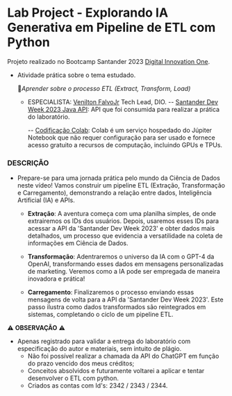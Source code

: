 # Lab Project - Explorando IA Generativa em Pipeline de ETL com Python

Projeto realizado no Bootcamp Santander 2023 [Digital Innovation One](https://digitalinnovation.one/).

- Atividade prática sobre o tema estudado.

  🎯*Aprender sobre o processo ETL (Extract, Transform, Load)*

  - ESPECIALISTA: [Venilton FalvoJr](https://github.com/falvojr) Tech Lead, DIO.
    -- [Santander Dev Week 2023 Java API](https://github.com/digitalinnovationone/santander-dev-week-2023-api): API que foi consumida para realizar a prática do laboratório.
  
    -- [Codificação Colab](https://colab.research.google.com/drive/1SF_Q3AybFPozCcoFBptDSFbMk-6IVGF-?usp=sharing): Colab é um serviço hospedado do Júpiter Notebook que não requer configuração para ser usado e fornece acesso gratuito a recursos de computação, incluindo GPUs e TPUs.

### DESCRIÇÃO

 - Prepare-se para uma jornada prática pelo mundo da Ciência de Dados neste vídeo! Vamos construir um pipeline ETL (Extração, Transformação e Carregamento), demonstrando a relação entre dados, Inteligência Artificial (IA) e APIs. 

   - **Extração**: A aventura começa com uma planilha simples, de onde extrairemos os IDs dos usuários. Depois, usaremos esses IDs para acessar a API da 'Santander Dev Week 2023' e obter dados mais detalhados, um processo que evidencia a versatilidade na coleta de informações em Ciência de Dados. 

   - **Transformação**: Adentraremos o universo da IA com o GPT-4 da OpenAI, transformando esses dados em mensagens personalizadas de marketing. Veremos como a IA pode ser empregada de maneira inovadora e prática! 

   - **Carregamento**: Finalizaremos o processo enviando essas mensagens de volta para a API da 'Santander Dev Week 2023'. Este passo ilustra como dados transformados são reintegrados em sistemas, completando o ciclo de um pipeline ETL.

     


⚠ **OBSERVAÇÃO** ⚠

* Apenas registrado para validar a entrega do laboratório com especificação do autor e materiais, sem intuito de plágio.
  * Não foi possível realizar a chamada da API do ChatGPT em função do prazo vencido dos meus créditos;
  * Conceitos absolvidos e futuramente voltarei a aplicar e tentar desenvolver o ETL com python.
  * Criados as contas com Id's: 2342 / 2343 / 2344.



